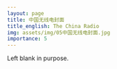 ```yaml
---
layout: page
title: 中国无线电封面
title_english: The China Radio
img: assets/img/05中国无线电封面.jpg
importance: 5
---
```


Left blank in purpose.
